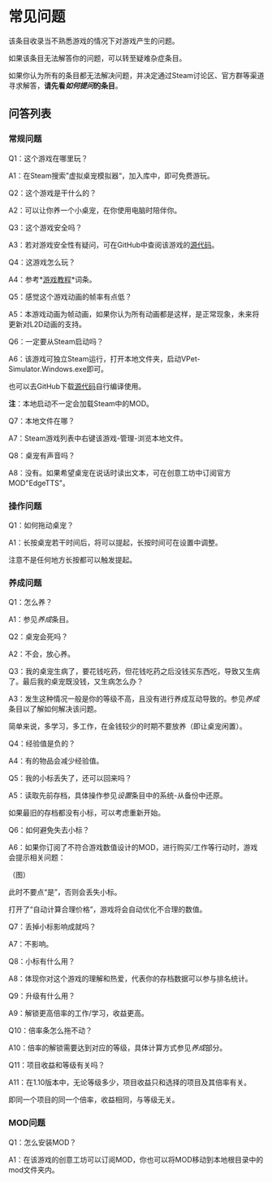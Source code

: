 # 常见问题

该条目收录当不熟悉游戏的情况下对游戏产生的问题。

如果该条目无法解答你的问题，可以转至疑难杂症条目。

如果你认为所有的条目都无法解决问题，并决定通过Steam讨论区、官方群等渠道寻求解答，**请先看*如何提问*的条目**。



## 问答列表

### 常规问题

Q1：这个游戏在哪里玩？

A1：在Steam搜索”虚拟桌宠模拟器“，加入库中，即可免费游玩。



Q2：这个游戏是干什么的？

A2：可以让你养一个小桌宠，在你使用电脑时陪伴你。



Q3：这个游戏安全吗？

A3：若对游戏安全性有疑问，可在GitHub中查阅该游戏的[源代码](https://github.com/LorisYounger/VPet)。



Q4：这游戏怎么玩？

A4：参考*[游戏教程](../README.md)*词条。



Q5：感觉这个游戏动画的帧率有点低？

A5：本游戏动画为帧动画，如果你认为所有动画都是这样，是正常现象，未来将更新对L2D动画的支持。



Q6：一定要从Steam启动吗？

A6：该游戏可独立Steam运行，打开本地文件夹，启动VPet-Simulator.Windows.exe即可。

也可以去GitHub下载[源代码](https://github.com/LorisYounger/VPet)自行编译使用。

**注**：本地启动不一定会加载Steam中的MOD。



Q7：本地文件在哪？

A7：Steam游戏列表中右键该游戏-管理-浏览本地文件。



Q8：桌宠有声音吗？

A8：没有。如果希望桌宠在说话时读出文本，可在创意工坊中订阅官方MOD"EdgeTTS"。





### 操作问题

Q1：如何拖动桌宠？

A1：长按桌宠若干时间后，将可以提起，长按时间可在设置中调整。

注意不是任何地方长按都可以触发提起。



### 养成问题

Q1：怎么养？

A1：参见*养成*条目。



Q2：桌宠会死吗？

A2：不会，放心养。



Q3：我的桌宠生病了，要花钱吃药，但花钱吃药之后没钱买东西吃，导致又生病了。最后我的桌宠既没钱，又生病怎么办？

A3：发生这种情况一般是你的等级不高，且没有进行养成互动导致的。参见*养成*条目以了解如何解决该问题。

简单来说，多学习，多工作，在金钱较少的时期不要放养（即让桌宠闲置）。



Q4：经验值是负的？

A4：有的物品会减少经验值。



Q5：我的小标丢失了，还可以回来吗？

A5：读取先前存档，具体操作参见*设置*条目中的系统-从备份中还原。

如果最旧的存档都没有小标，可以考虑重新开始。



Q6：如何避免失去小标？

A6：如果你订阅了不符合游戏数值设计的MOD，进行购买/工作等行动时，游戏会提示相关问题：

（图）

此时不要点“是”，否则会丢失小标。

打开了“自动计算合理价格”，游戏将会自动优化不合理的数值。



Q7：丢掉小标影响成就吗？

A7：不影响。



Q8：小标有什么用？

A8：体现你对这个游戏的理解和热爱，代表你的存档数据可以参与排名统计。



Q9：升级有什么用？

A9：解锁更高倍率的工作/学习，收益更高。



Q10：倍率条怎么拖不动？

A10：倍率的解锁需要达到对应的等级，具体计算方式参见*养成*部分。



Q11：项目收益和等级有关吗？

A11：在1.10版本中，无论等级多少，项目收益只和选择的项目及其倍率有关。

即同一个项目的同一个倍率，收益相同，与等级无关。

### MOD问题

Q1：怎么安装MOD？

A1：在该游戏的创意工坊可以订阅MOD，你也可以将MOD移动到本地根目录中的mod文件夹内。

